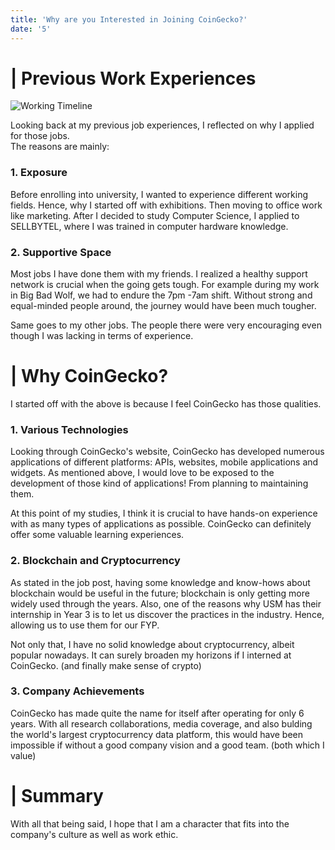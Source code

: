 ```yaml
---
title: 'Why are you Interested in Joining CoinGecko?'
date: '5'
---
```


# | Previous Work Experiences
![Working Timeline](/job-timeline.png)

Looking back at my previous job experiences, I reflected on why I applied for those jobs.  
The reasons are mainly:
### 1. Exposure
Before enrolling into university, I wanted to experience different working fields. Hence, why I started off with exhibitions. Then moving to office work like marketing. After I decided to study Computer Science, I applied to SELLBYTEL, where I was trained in computer hardware knowledge.

### 2. Supportive Space
Most jobs I have done them with my friends. I realized a healthy support network is crucial when the going gets tough. For example during my work in Big Bad Wolf, we had to endure the 7pm -7am shift. Without strong and equal-minded people around, the journey would have been much tougher.

Same goes to my other jobs. The people there were very encouraging even though I was lacking in terms of experience.

# | Why CoinGecko?
I started off with the above is because I feel CoinGecko has those qualities.
### 1. Various Technologies
Looking through CoinGecko's website, CoinGecko has developed numerous applications of different platforms: APIs, websites, mobile applications and widgets. As mentioned above, I would love to be exposed to the development of those kind of applications! From planning to maintaining them.

At this point of my studies, I think it is crucial to have hands-on experience with as many types of applications as possible. CoinGecko can definitely offer some valuable learning experiences.
### 2. Blockchain and Cryptocurrency
As stated in the job post, having some knowledge and know-hows about blockchain would be useful in the future; blockchain is only getting more widely used through the years. Also, one of the 
reasons why USM has their internship in Year 3 is to let us discover the practices in the industry. 
Hence, allowing us to use them for our FYP.

Not only that, I have no solid knowledge about cryptocurrency, albeit popular nowadays. It 
can surely broaden my horizons if I interned at CoinGecko. (and finally make sense of crypto)
### 3. Company Achievements
CoinGecko has made quite the name for itself after operating for only 6 years. With all research 
collaborations, media coverage, and also bulding the world's largest cryptocurrency data platform, 
this would have been impossible if without a good company vision and a good team. (both which I value)

# | Summary
With all that being said, I hope that I am a character that fits into the company's culture as well 
as work ethic. 
